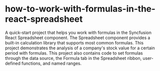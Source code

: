 # how-to-work-with-formulas-in-the-react-spreadsheet
A quick-start project that helps you work with formulas in the Syncfusion React Spreadsheet component. The Spreadsheet component provides a built-in calculation library that supports most common formulas. This project demonstrates the analysis of a company's stock value for a certain period with formulas. This project also contains code to set formulas through the data source, the Formula tab in the Spreadsheet ribbon, user-defined functions, and named ranges.
